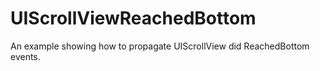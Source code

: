 # UIScrollViewReachedBottom
An example showing how to propagate UIScrollView did ReachedBottom events.
